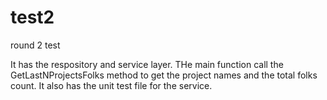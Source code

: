 # test2
round 2 test

It has the respository and service layer.
THe main function call the GetLastNProjectsFolks method to get the project names and the total folks count.
It also has the unit test file for the service.
